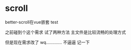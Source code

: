 # scroll
better-scroll在vue嵌套 test

之前碰到个这个需求 试了两种方法 主文件是比较流畅的处理方式

但是现在需求改了 wq............. 不逼逼 记一下
